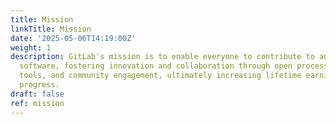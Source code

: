 ```yaml
---
title: Mission
linkTitle: Mission
date: '2025-05-06T14:19:00Z'
weight: 1
description: GitLab's mission is to enable everyone to contribute to and co-create
  software, fostering innovation and collaboration through open processes, accessible
  tools, and community engagement, ultimately increasing lifetime earnings and economic
  progress.
draft: false
ref: mission
---
```


